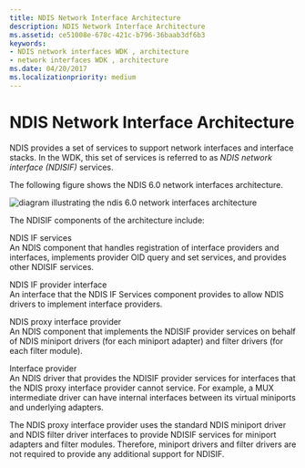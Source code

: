 ```yaml
---
title: NDIS Network Interface Architecture
description: NDIS Network Interface Architecture
ms.assetid: ce51008e-678c-421c-b796-36baab3df6b3
keywords:
- NDIS network interfaces WDK , architecture
- network interfaces WDK , architecture
ms.date: 04/20/2017
ms.localizationpriority: medium
---
```


# NDIS Network Interface Architecture





NDIS provides a set of services to support network interfaces and interface stacks. In the WDK, this set of services is referred to as *NDIS network interface (NDISIF)* services.

The following figure shows the NDIS 6.0 network interfaces architecture.

![diagram illustrating the ndis 6.0 network interfaces architecture](images/ifarch.png)

The NDISIF components of the architecture include:

<a href="" id="ndis-if-services"></a>NDIS IF services  
An NDIS component that handles registration of interface providers and interfaces, implements provider OID query and set services, and provides other NDISIF services.

<a href="" id="ndis-if-provider-interface"></a>NDIS IF provider interface  
An interface that the NDIS IF Services component provides to allow NDIS drivers to implement interface providers.

<a href="" id="ndis-proxy-interface-provider"></a>NDIS proxy interface provider  
An NDIS component that implements the NDISIF provider services on behalf of NDIS miniport drivers (for each miniport adapter) and filter drivers (for each filter module).

<a href="" id="interface-provider"></a>Interface provider  
An NDIS driver that provides the NDISIF provider services for interfaces that the NDIS proxy interface provider cannot service. For example, a MUX intermediate driver can have internal interfaces between its virtual miniports and underlying adapters.

The NDIS proxy interface provider uses the standard NDIS miniport driver and NDIS filter driver interfaces to provide NDISIF services for miniport adapters and filter modules. Therefore, miniport drivers and filter drivers are not required to provide any additional support for NDISIF.

 

 





